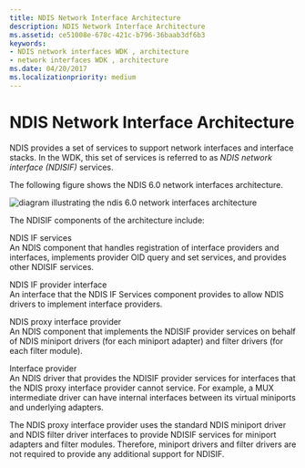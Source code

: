 ```yaml
---
title: NDIS Network Interface Architecture
description: NDIS Network Interface Architecture
ms.assetid: ce51008e-678c-421c-b796-36baab3df6b3
keywords:
- NDIS network interfaces WDK , architecture
- network interfaces WDK , architecture
ms.date: 04/20/2017
ms.localizationpriority: medium
---
```


# NDIS Network Interface Architecture





NDIS provides a set of services to support network interfaces and interface stacks. In the WDK, this set of services is referred to as *NDIS network interface (NDISIF)* services.

The following figure shows the NDIS 6.0 network interfaces architecture.

![diagram illustrating the ndis 6.0 network interfaces architecture](images/ifarch.png)

The NDISIF components of the architecture include:

<a href="" id="ndis-if-services"></a>NDIS IF services  
An NDIS component that handles registration of interface providers and interfaces, implements provider OID query and set services, and provides other NDISIF services.

<a href="" id="ndis-if-provider-interface"></a>NDIS IF provider interface  
An interface that the NDIS IF Services component provides to allow NDIS drivers to implement interface providers.

<a href="" id="ndis-proxy-interface-provider"></a>NDIS proxy interface provider  
An NDIS component that implements the NDISIF provider services on behalf of NDIS miniport drivers (for each miniport adapter) and filter drivers (for each filter module).

<a href="" id="interface-provider"></a>Interface provider  
An NDIS driver that provides the NDISIF provider services for interfaces that the NDIS proxy interface provider cannot service. For example, a MUX intermediate driver can have internal interfaces between its virtual miniports and underlying adapters.

The NDIS proxy interface provider uses the standard NDIS miniport driver and NDIS filter driver interfaces to provide NDISIF services for miniport adapters and filter modules. Therefore, miniport drivers and filter drivers are not required to provide any additional support for NDISIF.

 

 





